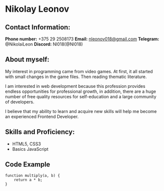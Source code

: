 # Nikolay Leonov

## Contact Information:

**Phone number:** +375 29 2508173
**Email:** nleonov018@gmail.com
**Telegram:** @NikolaiLeon
**Discord:** Nl018(@Nl018)

## About myself:

My interest in programming came from video games. At first, it all started with small changes in the game files. Then reading thematic literature.

I am interested in web development because this profession provides endless opportunities for professional growth,
in addition, there are a huge number of free quality resources for self-education and a large community of developers.

I believe that my ability to learn and acquire new skills will help me become an experienced Frontend Developer.

## Skills and Proficiency:

* HTML5, CSS3
* Basics JavaScript

## Code Example

```
function multiply(a, b) {
    return a * b;
}
```



